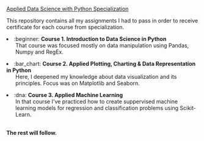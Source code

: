 [Applied Data Science with Python Specialization](https://www.coursera.org/specializations/data-science-python)

This repository contains all my assignments I had to pass in order to receive certificate for each course from specialization.

<li>:beginner: <b>Course 1. Introduction to Data Science in Python</b>
  <ul> 
    That course was focused mostly on data manipulation using Pandas, Numpy and RegEx.
  </ul>
<li>:bar_chart: <b>Course 2. Applied Plotting, Charting & Data Representation in Python</b>
  <ul>
    Here, I deepened my knowledge about data visualization and its principles. Focus was on Matplotlib and Seaborn.
    </ul>
</li>
<li>:dna: <b>Course 3. Applied Machine Learning</b>
  <ul>
    In that course I've practiced how to create suppervised machine learning models for regression and classification problems     using Scikit-Learn. 
  </ul>
</li>
<br>
<b>The rest will follow.</b>
